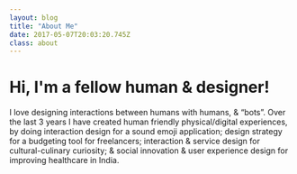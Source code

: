```yaml
---
layout: blog
title: "About Me"
date: 2017-05-07T20:03:20.745Z
class: about
---
```

# Hi, I'm a fellow human & designer!

I love designing interactions between humans with humans, & “bots”. Over the last 3 years I have created human friendly physical/digital experiences, by doing interaction design for a sound emoji application; design strategy for a budgeting tool for freelancers; interaction & service design for cultural-culinary curiosity; & social innovation & user experience design for improving healthcare in India.

